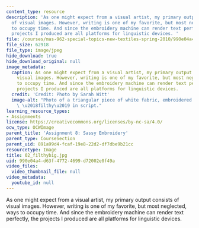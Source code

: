 ```yaml
---
content_type: resource
description: 'As one might expect from a visual artist, my primary output consists
  of visual images. However, writing is one of my favorite, but most neglected, ways
  to occupy time. And since the embroidery machine can render text perfectly, the
  projects I produced are all platforms for linguistic devices. '
file: /courses/mas-962-special-topics-new-textiles-spring-2010/990e04a4d63f47724699d72002e0f49a_02_filthybig.jpg
file_size: 62918
file_type: image/jpeg
hide_download: true
hide_download_original: null
image_metadata:
  caption: As one might expect from a visual artist, my primary output consists of
    visual images. However, writing is one of my favorite, but most neglected, ways
    to occupy time. And since the embroidery machine can render text perfectly, the
    projects I produced are all platforms for linguistic devices.
  credit: 'Credit: Photo by Sarah Witt'
  image-alt: "Photo of a triangular piece of white fabric, embroidered with the world\
    \ \u2018filthy\u2019 in script."
learning_resource_types:
- Assignments
license: https://creativecommons.org/licenses/by-nc-sa/4.0/
ocw_type: OCWImage
parent_title: 'Assignment 8: Sassy Embroidery'
parent_type: CourseSection
parent_uid: 891a99d4-fcaf-19e8-22d2-df7dbe9b21cc
resourcetype: Image
title: 02_filthybig.jpg
uid: 990e04a4-d63f-4772-4699-d72002e0f49a
video_files:
  video_thumbnail_file: null
video_metadata:
  youtube_id: null
---
```

As one might expect from a visual artist, my primary output consists of visual images. However, writing is one of my favorite, but most neglected, ways to occupy time. And since the embroidery machine can render text perfectly, the projects I produced are all platforms for linguistic devices. 